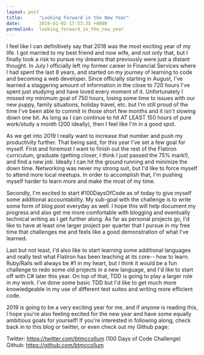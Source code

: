 ```yaml
---
layout: post
title:      "Looking Forward in the New Year"
date:       2019-01-02 17:53:35 +0000
permalink:  looking_forward_in_the_new_year
---
```



I feel like I can definitively say that 2018 was the most exciting year of my life. I got married to my best friend and now wife, and not only that, but I finally took a risk to pursue my dreams that previously were just a distant thought. In July I officially left my former career in Financial Services where I had spent the last 8 years, and started on my journey of learning to code and becoming a web developer. Since officially starting in August, I've learned a staggering amount of information in the close to 720 hours I've spent just studying and have loved every moment of it. Unfortunately I missed my minimum goal of 750 hours,  losing some time to issues with our new puppy, family situations, holiday travel, etc. but I'm still proud of the time I've been able to commit in those short few months and it isn't slowing down one bit. As long as I can continue to hit AT LEAST 150 hours of pure work/study a month (200 ideally), then I feel like I'm in a good spot.

As we get into 2019 I really want to increase that number and push my productivity further. That being said, for this year I've set a few goal for myself. First and foremost I want to finish out the rest of the Flatiron curriculum, graduate (getting closer, I think I just passed the 75% mark!), and find a new job. Ideally I can hit the ground running and minimize the down time. Networking was never my strong suit, but I'd like to force myself to attend more local meetups. In order to accomplish that, I'm pushing myself harder to learn more and make the most of my time. 

Secondly, I'm excited to start #100DaysOfCode as of today to give myself some additional accountability.  My sub-goal with the challenge is to write some form of blog post everyday as well. I hope this will help document my progress and also get me more comfortable with blogging and eventually technical writing as I get further along. As far as personal projects go, I'd like to have at least one larger project per quarter that I pursue in my free time that challenges me and feels like a good demonstration of what I've learned. 

Last but not least, I'd also like to start learning some additional languages and really test what Flatiron has been teaching at its core-- how to learn. Ruby/Rails will always be #1 in my heart, but I think it would be a fun challenge to redo some old projects in a new language, and I'd like to start off with C# later this year. On top of that, TDD is going to play a larger role in my work. I've done some basic TDD but I'd like to get much more knowledgeable in my use of different test suites and writing more efficient code. 

2019 is going to be a very exciting year for me, and if anyone is reading this, I hope you're also feeling excited for the new year and have some equally ambitious goals for yourself! If you're interested in following along, check back in to this blog or twitter, or even check out my Github page:

Twitter: https://twitter.com/btmccollum (100 Days of Code Challenge)
Github: https://github.com/btmccollum 